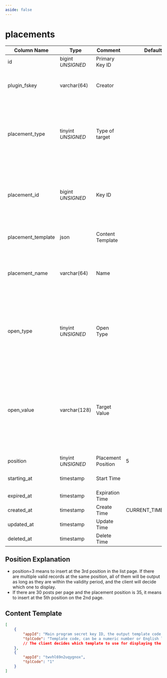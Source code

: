 ```yaml
---
aside: false
---
```


# placements

| Column Name | Type | Comment | Default | Null | Remark |
| --- | --- | --- | --- | --- | --- |
| id | bigint *UNSIGNED* | Primary Key ID | | NO | Auto Increment |
| plugin_fskey | varchar(64) | Creator |  | NO | Which plugin created this record<br>Related field [plugins->fskey](../plugins/plugins.md) |
| placement_type | tinyint *UNSIGNED* | Type of target |  | NO | 1.User / 2.Group / 3.Hashtag / 4.Post / 5.Comment<br>Which type of content to read as list page parameter |
| placement_id | bigint *UNSIGNED* | Key ID |  | NO | 1.Related field `users->id`<br>2.Related field `groups->id`<br>3.Related field `hashtags->id`<br>4.Related field `posts->id`<br>5.Related field `comments->id` |
| placement_template | json | Content Template |  | NO | Custom number, from the client being used |
| placement_name | varchar(64) | Name |  | NO | **Multilingual**<br>For example: Sponsor, Advertisement, You Might Be Interested In, etc. |
| open_type | tinyint *UNSIGNED* | Open Type |  | NO | 1.User Profile / 2.Group Detail / 3.Hashtag Detail<br>4.Post Detail / 5.Comment Detail / 6.Extension iframe<br>7.Plugin Page / 8.URL |
| open_value | varchar(128) | Target Value |  | NO | User, Group, Hashtag, Post, Comment are the corresponding primary IDs<br>Inline extension frame is `extends->id`<br>Plugin page is `fskey`, specified URL is URL |
| position | tinyint *UNSIGNED* | Placement Position | 5 | NO |  |
| starting_at | timestamp | Start Time |  | YES | Empty means start immediately |
| expired_at | timestamp | Expiration Time |  | YES | Empty means valid forever |
| created_at | timestamp | Create Time | CURRENT_TIMESTAMP | NO |  |
| updated_at | timestamp | Update Time |  | YES |  |
| deleted_at | timestamp | Delete Time |  | YES |  |


## Position Explanation

- position=3 means to insert at the 3rd position in the list page. If there are multiple valid records at the same position, all of them will be output as long as they are within the validity period, and the client will decide which one to display.
- If there are 30 posts per page and the placement position is 35, it means to insert at the 5th position on the 2nd page.

## Content Template

```json
[
    {
        "appId": "Main program secret key ID, the output template code is determined based on the App ID of the interface request",
        "tplCode": "Template code, can be a numeric number or English letters, string type."
        // The client decides which template to use for displaying the content based on this code.
    },
    {
        "appId": "twvhl69n2uqygnox",
        "tplCode": "1"
    }
]
```

